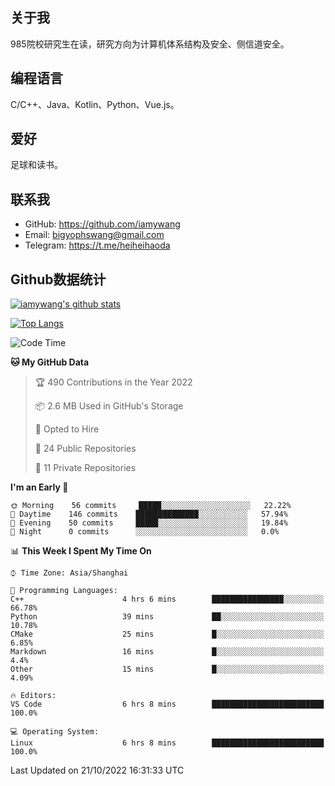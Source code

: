 ## 关于我

985院校研究生在读，研究方向为计算机体系结构及安全、侧信道安全。

## 编程语言

C/C++、Java、Kotlin、Python、Vue.js。

## 爱好

足球和读书。

## 联系我

- GitHub: https://github.com/iamywang
- Email: bigyophswang@gmail.com
- Telegram: https://t.me/heiheihaoda

## Github数据统计

[![iamywang's github stats](https://github-readme-stats.vercel.app/api?username=iamywang&count_private=true&show_icons=true)]()

[![Top Langs](https://github-readme-stats.vercel.app/api/top-langs/?username=iamywang&layout=compact)]()

<!--START_SECTION:waka-->
![Code Time](http://img.shields.io/badge/Code%20Time-610%20hrs%2020%20mins-blue)

**🐱 My GitHub Data** 

> 🏆 490 Contributions in the Year 2022
 > 
> 📦 2.6 MB Used in GitHub's Storage 
 > 
> 💼 Opted to Hire
 > 
> 📜 24 Public Repositories 
 > 
> 🔑 11 Private Repositories  
 > 
**I'm an Early 🐤** 

```text
🌞 Morning    56 commits     █████░░░░░░░░░░░░░░░░░░░░   22.22% 
🌆 Daytime    146 commits    ██████████████░░░░░░░░░░░   57.94% 
🌃 Evening    50 commits     █████░░░░░░░░░░░░░░░░░░░░   19.84% 
🌙 Night      0 commits      ░░░░░░░░░░░░░░░░░░░░░░░░░   0.0%

```


📊 **This Week I Spent My Time On** 

```text
⌚︎ Time Zone: Asia/Shanghai

💬 Programming Languages: 
C++                      4 hrs 6 mins        ████████████████░░░░░░░░░   66.78% 
Python                   39 mins             ██░░░░░░░░░░░░░░░░░░░░░░░   10.78% 
CMake                    25 mins             █░░░░░░░░░░░░░░░░░░░░░░░░   6.85% 
Markdown                 16 mins             █░░░░░░░░░░░░░░░░░░░░░░░░   4.4% 
Other                    15 mins             █░░░░░░░░░░░░░░░░░░░░░░░░   4.09%

🔥 Editors: 
VS Code                  6 hrs 8 mins        █████████████████████████   100.0%

💻 Operating System: 
Linux                    6 hrs 8 mins        █████████████████████████   100.0%

```


 Last Updated on 21/10/2022 16:31:33 UTC
<!--END_SECTION:waka-->
